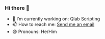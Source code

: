 ### Hi there 👋

- 🔭 I’m currently working on: Qlab Scripting
- 📫 How to reach me: [Send me an email](mailto:ben@bensmithsound.uk)
- 😄 Pronouns: He/Him

<!--
**bsmith96/bsmith96** is a ✨ _special_ ✨ repository because its `README.md` (this file) appears on your GitHub profile.

Here are some ideas to get you started:


- 🌱 I’m currently learning ...
- 👯 I’m looking to collaborate on ...
- 🤔 I’m looking for help with ...
- 💬 Ask me about ...
- ⚡ Fun fact: ...
-->
